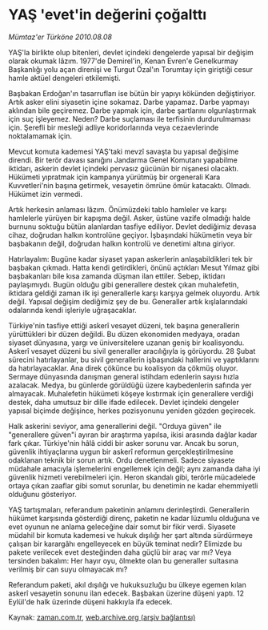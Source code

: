 # YAŞ 'evet'in değerini çoğalttı

*Mümtaz'er Türköne 2010.08.08*

<td class="columnist-detail">
<p>YAŞ'la birlikte olup bitenleri, devlet içindeki dengelerde yapısal bir değişim olarak okumak lâzım. 1977'de Demirel'in, Kenan Evren'e Genelkurmay Başkanlığı yolu açan direnişi ve Turgut Özal'ın Torumtay için giriştiği cesur hamle aktüel dengeleri etkilemişti.</p>
<p>
<div id="haberMetinDiv">
<p>Başbakan Erdoğan'ın tasarrufları ise bütün bir yapıyı kökünden değiştiriyor. Artık asker elini siyasetin içine sokamaz. Darbe yapamaz. Darbe yapmayı aklından bile geçiremez. Darbe yapmak için, darbe şartlarını olgunlaştırmak için suç işleyemez. Neden? Darbe suçlaması ile terfisinin durdurulmaması için. Şerefli bir mesleği adliye koridorlarında veya cezaevlerinde noktalamamak için.
<p>Mevcut komuta kademesi YAŞ'taki mevzî savaşta bu yapısal değişime direndi. Bir terör davası sanığını Jandarma Genel Komutanı yapabilme iktidarı, askerin devlet içindeki pervasız gücünün bir nişanesi olacaktı. Hükümeti yıpratmak için kampanya yürütmüş bir orgenerali Kara Kuvvetleri'nin başına getirmek, vesayetin ömrüne ömür katacaktı. Olmadı. Hükümet izin vermedi.
<p>Artık herkesin anlaması lâzım. Önümüzdeki tablo hamleler ve karşı hamlelerle yürüyen bir kapışma değil. Asker, üstüne vazife olmadığı halde burnunu soktuğu bütün alanlardan tasfiye ediliyor. Devlet dediğimiz devasa cihaz, doğrudan halkın kontrolüne geçiyor. İşbaşındaki hükümetin veya bir başbakanın değil, doğrudan halkın kontrolü ve denetimi altına giriyor.
<p>Hatırlayalım: Bugüne kadar siyaset yapan askerlerin anlaşabildikleri tek bir başbakan çıkmadı. Hatta kendi getirdikleri, önünü açtıkları Mesut Yılmaz gibi başbakanları bile kısa zamanda düşman ilan ettiler. Sebep, iktidarı paylaşımıydı. Bugün olduğu gibi generallere destek çıkan muhalefetin, iktidara geldiği zaman ilk işi generallerle karşı karşıya gelmek oluyordu. Artık değil. Yapısal değişim dediğimiz şey de bu. Generaller artık kışlalarındaki odalarında kendi işleriyle uğraşacaklar.
<p>Türkiye'nin tasfiye ettiği askerî vesayet düzeni, tek başına generallerin yürüttükleri bir düzen değildi. Bu düzen ekonomiden medyaya, oradan siyaset dünyasına, yargı ve üniversitelere uzanan geniş bir koalisyondu. Askerî vesayet düzeni bu sivil generaller aracılığıyla iş görüyordu. 28 Şubat sürecini hatırlayanlar, bu sivil generallerin işbaşındaki hallerini ve yaptıklarını da hatırlayacaklar. Ana direk çökünce bu koalisyon da çökmüş oluyor. Sermaye dünyasında danışman general istihdam edenlerin sayısı hızla azalacak. Medya, bu günlerde görüldüğü üzere kaybedenlerin safında yer almayacak. Muhalefetin hükümeti köşeye kıstırmak için generallere verdiği destek, daha umutsuz bir dille ifade edilecek. Devlet içindeki dengeler yapısal biçimde değişince, herkes pozisyonunu yeniden gözden geçirecek.
<p>Halk askerini seviyor, ama generallerini değil. "Orduya güven" ile "generallere güven"i ayıran bir araştırma yapılsa, ikisi arasında dağlar kadar fark çıkar. Türkiye'nin hâlâ ciddi bir asker sorunu var. Ancak bu sorun, güvenlik ihtiyaçlarına uygun bir askerî reformun gerçekleştirilmesine odaklanan teknik bir sorun artık. Ordu denetlenmeli. Sadece siyasete müdahale amacıyla işlemelerini engellemek için değil; aynı zamanda daha iyi güvenlik hizmeti verebilmeleri için. Heron skandalı gibi, terörle mücadelede ortaya çıkan zaaflar gibi somut sorunlar, bu denetimin ne kadar ehemmiyetli olduğunu gösteriyor.
<p>YAŞ tartışmaları, referandum paketinin anlamını derinleştirdi. Generallerin hükümet karşısında gösterdiği direnç, paketin ne kadar lüzumlu olduğuna ve evet oyunun ne anlama geleceğine dair somut bir fikir verdi. Siyasete müdahil bir komuta kademesi ve hukuk dışılığı her şart altında sürdürmeye çalışan bir karargâhı engelleyecek en büyük teminat nedir? Elimizde bu pakete verilecek evet desteğinden daha güçlü bir araç var mı? Veya tersinden bakalım: Her hayır oyu, ölmekte olan bu generaller sultasına verilmiş bir can suyu olmayacak mı?
<p>Referandum paketi, akıl dışılığı ve hukuksuzluğu bu ülkeye egemen kılan askerî vesayetin sonunu ilan edecek. Başbakan üzerine düşeni yaptı. 12 Eylül'de halk üzerinde düşeni hakkıyla ifa edecek. </p></p></p></p></p></p></p></p></div>
</p>
<a href="http://web.archive.org/web/20110106004159/mailto:m.turkone@zaman.com.tr">
</a></td>

Kaynak: [zaman.com.tr](http://zaman.com.tr/yazar.do?yazino=1013582), [web.archive.org (arşiv bağlantısı)](http://web.archive.org/web/20110106004159/http://www.zaman.com.tr/yazar.do?yazino=1013582)
